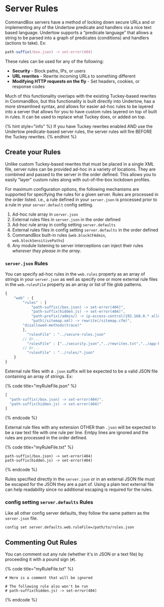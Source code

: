 # Server Rules

CommandBox servers have a method of locking down secure URLs and or implementing any of the Undertow predicate and handlers via a nice text based language. Undertow supports a “predicate language” that allows a string to be parsed into a graph of predicates (conditions) and handlers (actions to take). Ex:

```javascript
path-suffix(/box.json) -> set-error(404)
```

These rules can be used for any of the following:

* **Security** - Block paths, IPs, or users
* **URL rewrites** - Rewrite incoming URLs to something different
* **Modifying HTTP requests on the fly** - Set headers, cookies, or response codes

Much of this functionality overlaps with the existing Tuckey-based rewrites in CommandBox, but this functionality is built directly into Undertow, has a more streamlined syntax, and allows for easier ad-hoc rules to be layered into a server that allows for you to have custom rules layered on top of built in rules. It can be used to replace what Tuckey does, or added on top.

{% hint style="info" %}
If you have Tuckey rewrites enabled AND use the Undertow predicate-based server rules, the server rules will fire BEFORE the Tuckey rewrites.
{% endhint %}

## Create your Rules

Unlike custom Tuckey-based rewrites that must be placed in a single XML file, server rules can be provided ad-hoc in a variety of locations. They are combined and passed to the server in the order defined. This allows you to easily "layer" custom rules along with out-of-the-box lockdown profiles.

For maximum configuration options, the following mechanisms are supported for specifying the rules for a given server. Rules are processed in the order listed. i.e., a rule defined in your `server.json` is processed prior to a rule in your `server.default` config setting.

1. Ad-hoc rule array in `server.json`
2. External rules files in `server.json` in the order defined
3. Ad-hoc rule array in config setting `server.defaults`
4. External rules files in config setting `server.defaults` in the order defined
5. CommandBox built-in rules (`web.blockCFAdmin`, `web.blockSensitivePaths`)
6. Any module listening to server interceptions can inject their rules _wherever they please in the array_.

### `server.json` Rules

You can specify ad-hoc rules in the `web.rules` property as an array of strings in your `server.json` as well as specify one or more external rule files in the `web.rulesFile` property as an array or list of file glob patterns.

```javascript
{
    "web" : {
        "rules" : [
            "path-suffix(/box.json) -> set-error(404)",
            "path-suffix(hidden.js) -> set-error(404)",
            "path-prefix(/admin/) -> ip-access-control(192.168.0.* allow)",
            "path(/sitemap.xml) -> rewrite(/sitemap.cfm)",
        "disallowed-methods(trace)"
        ],
          "rulesFile" : "../secure-rules.json"
        // Or...
          "rulesFile" : ["../security.json","../rewrites.txt","../app-headers.json"]
        // Or...
          "rulesFile" : "../rules/*.json"
    }
}
```

External rule files with a `.json` suffix will be expected to be a valid JSON file containing an array of strings. Ex:

{% code title="myRuleFile.json" %}
```javascript
[
  "path-suffix(/box.json) -> set-error(404)",
  "path-suffix(hidden.js) -> set-error(404)"
]
```
{% endcode %}

External rule files with any extension OTHER than `.json` will be expected to be a raw text file with one rule per line. Emtpy lines are ignored and the rules are processed in the order defined.

{% code title="myRuleFile.txt" %}
```
path-suffix(/box.json) -> set-error(404)
path-suffix(hidden.js) -> set-error(404)
```
{% endcode %}

Rules specified directly in the `server.json` or in an external JSON file must be escaped for the JSON they are a part of. Using a plain text external file can help readability since no additional escaping is required for the rules.

### config setting `server.defaults` Rules

Like all other config server defaults, they follow the same pattern as the `server.json` file.

```bash
config set server.defaults.web.ruleFile=/path/to/rules.json
```

## Commenting Out Rules

You can comment out any rule (whether it's in JSON or a text file) by proceeding it with a pound sign (`#`).

{% code title="myRuleFile.txt" %}
```
# Here is a comment that will be ignored

# The following rule also won't be run
# path-suffix(hidden.js) -> set-error(404)
```
{% endcode %}
